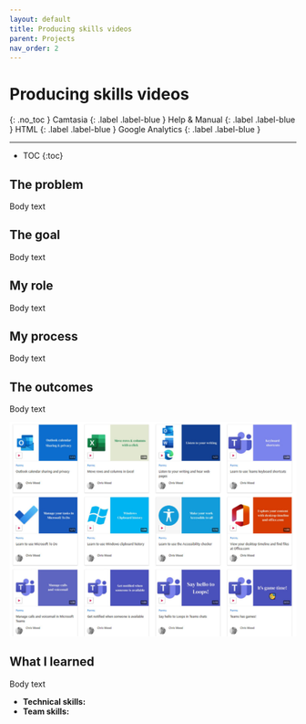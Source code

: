 ```yaml
---
layout: default
title: Producing skills videos
parent: Projects
nav_order: 2
---
```


# Producing skills videos
{: .no_toc }
Camtasia
{: .label .label-blue }
Help & Manual
{: .label .label-blue }
HTML
{: .label .label-blue }
Google Analytics
{: .label .label-blue }


---

- TOC
{:toc}

## The problem
Body text

## The goal
Body text

## My role
Body text

## My process
Body text

## The outcomes
Body text

![A screengrab showing a thumbnail of a video gallery ](/assets/images/video-library-screengrab.jpg)

## What I learned
Body text

- **Technical skills:** 
- **Team skills:**

